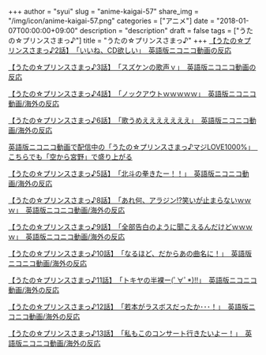 +++
author = "syui"
slug = "anime-kaigai-57"
share_img = "/img/icon/anime-kaigai-57.png"
categories = ["アニメ"]
date = "2018-01-07T00:00:00+09:00"
description = "description"
draft = false
tags = ["うたの☆プリンスさまっ♪"]
title = "うたの☆プリンスさまっ♪"
+++
<a href="http://anitra8.blog135.fc2.com/blog-entry-151.html" rel="nofollow" target="_blank" title="【うたの☆プリンスさまっ♪2話】　「いいね、CD欲しい」　英語版ニコニコ動画の反応">【うたの☆プリンスさまっ♪2話】　「いいね、CD欲しい」　英語版ニコニコ動画の反応</a>

<a href="http://anitra8.blog135.fc2.com/blog-entry-237.html" rel="nofollow" target="_blank" title="【うたの☆プリンスさまっ♪3話】　「スズケンの歌声ｖ」　英語版ニコニコ動画の反応">【うたの☆プリンスさまっ♪3話】　「スズケンの歌声ｖ」　英語版ニコニコ動画の反応</a>

<a href="http://anitra8.blog135.fc2.com/blog-entry-240.html" rel="nofollow" target="_blank" title="【うたの☆プリンスさまっ♪4話】　「ノックアウトｗｗｗｗｗ」　英語版ニコニコ動画/海外の反応">【うたの☆プリンスさまっ♪4話】　「ノックアウトｗｗｗｗｗ」　英語版ニコニコ動画/海外の反応</a>

<a href="http://anitra8.blog135.fc2.com/blog-entry-247.html" rel="nofollow" target="_blank" title="【うたの☆プリンスさまっ♪6話】　「歌うめえええええええ」　英語版ニコニコ動画/海外の反応">【うたの☆プリンスさまっ♪6話】　「歌うめえええええええ」　英語版ニコニコ動画/海外の反応</a>

<a href="http://anitra8.ldblog.jp/archives/683008.html" rel="nofollow" target="_blank" title="英語版ニコニコ動画で配信中の「うたの☆プリンスさまっ♪マジLOVE1000%」　こちらでも「空から宮野」で盛り上がる">英語版ニコニコ動画で配信中の「うたの☆プリンスさまっ♪マジLOVE1000%」　こちらでも「空から宮野」で盛り上がる</a>

<a href="http://anitra8.ldblog.jp/archives/683019.html" rel="nofollow" target="_blank" title="【うたの☆プリンスさまっ♪5話】　「北斗の拳きたー！！」　英語版ニコニコ動画/海外の反応">【うたの☆プリンスさまっ♪5話】　「北斗の拳きたー！！」　英語版ニコニコ動画/海外の反応</a>

<a href="http://anitra8.ldblog.jp/archives/683030.html" rel="nofollow" target="_blank" title="【うたの☆プリンスさまっ♪8話】　「あれ何、アラジン!?笑いが止まらないｗｗｗ」　英語版ニコニコ動画/海外の反応">【うたの☆プリンスさまっ♪8話】　「あれ何、アラジン!?笑いが止まらないｗｗｗ」　英語版ニコニコ動画/海外の反応</a>

<a href="http://anitra8.ldblog.jp/archives/683034.html" rel="nofollow" target="_blank" title="【うたの☆プリンスさまっ♪9話】　「全部告白のように聞こえるんだけどｗｗｗｗ」　英語版ニコニコ動画/海外の反応">【うたの☆プリンスさまっ♪9話】　「全部告白のように聞こえるんだけどｗｗｗｗ」　英語版ニコニコ動画/海外の反応</a>

<a href="http://anitra8.ldblog.jp/archives/683039.html" rel="nofollow" target="_blank" title="【うたの☆プリンスさまっ♪10話】　「なるほど、だからあの曲名に！」　英語版ニコニコ動画/海外の反応">【うたの☆プリンスさまっ♪10話】　「なるほど、だからあの曲名に！」　英語版ニコニコ動画/海外の反応</a>

<a href="http://anitra8.ldblog.jp/archives/683045.html" rel="nofollow" target="_blank" title="【うたの☆プリンスさまっ♪11話】　「トキヤの半裸ー(ﾟ∀ﾟ*)!!」　英語版ニコニコ動画/海外の反応">【うたの☆プリンスさまっ♪11話】　「トキヤの半裸ー(ﾟ∀ﾟ*)!!」　英語版ニコニコ動画/海外の反応</a>

<a href="http://anitra8.ldblog.jp/archives/683052.html" rel="nofollow" target="_blank" title="【うたの☆プリンスさまっ♪12話】　「若本がラスボスだったか･･･！」　英語版ニコニコ動画/海外の反応">【うたの☆プリンスさまっ♪12話】　「若本がラスボスだったか･･･！」　英語版ニコニコ動画/海外の反応</a>

<a href="http://anitra8.ldblog.jp/archives/683057.html" rel="nofollow" target="_blank" title="【うたの☆プリンスさまっ♪13話】　「私もこのコンサート行きたいよー！」　英語版ニコニコ動画/海外の反応">【うたの☆プリンスさまっ♪13話】　「私もこのコンサート行きたいよー！」　英語版ニコニコ動画/海外の反応</a>
